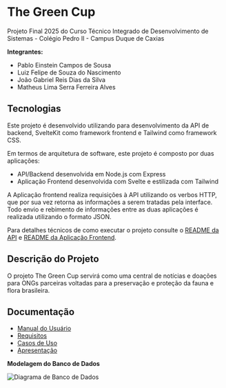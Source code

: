 # The Green Cup

Projeto Final 2025 do Curso Técnico Integrado de Desenvolvimento de Sistemas - Colégio Pedro II - Campus Duque de Caxias

**Integrantes:**
 - Pablo Einstein Campos de Sousa
 - Luiz Felipe de Souza do Nascimento
 - João Gabriel Reis Dias da Silva
 - Matheus Lima Serra Ferreira Alves

 ## Tecnologias

Este projeto é desenvolvido utilizando para desenvolvimento da API de backend, SvelteKit como framework frontend e Tailwind como framework CSS.

Em termos de arquitetura de software, este projeto é composto por duas aplicações:
- API/Backend desenvolvida em Node.js com Express
- Aplicação Frontend desenvolvida com Svelte e estilizada com Tailwind

A Aplicação frontend realiza requisições à API utilizando os verbos HTTP, que por sua vez retorna as informações a serem tratadas pela interface. Todo envio e rebimento de informações entre as duas aplicações é realizada utilizando o formato JSON.

Para detalhes técnicos de como executar o projeto consulte o [README da API](src/api/README.md) e [README da Aplicação Frontend](src/frontend-app/README.md). 

## Descrição do Projeto

O projeto The Green Cup servirá como uma central de notícias e doações para ONGs parceiras voltadas para a preservação e proteção da fauna e flora brasileira.

## Documentação

- [Manual do Usuário](manual.md)
- [Requisitos](requisitos.md)
- [Casos de Uso](casos-de-uso.md)
- [Apresentação](apresentacao.pdf)

**Modelagem do Banco de Dados**

![Diagrama de Banco de Dados](diagramas/diagrama.drawio)
